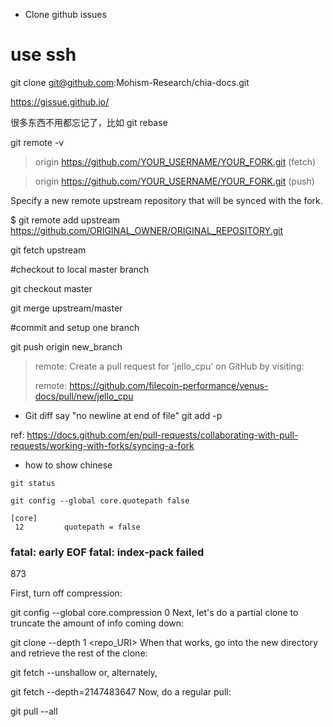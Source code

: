 * Clone github issues

# use ssh
git clone git@github.com:Mohism-Research/chia-docs.git 

https://gissue.github.io/

很多东西不用都忘记了，比如
git rebase

git remote -v

> origin  https://github.com/YOUR_USERNAME/YOUR_FORK.git (fetch)
 
> origin  https://github.com/YOUR_USERNAME/YOUR_FORK.git (push)

Specify a new remote upstream repository that will be synced with the fork.


$ git remote add upstream https://github.com/ORIGINAL_OWNER/ORIGINAL_REPOSITORY.git

git fetch upstream

#checkout to local master branch
 
git checkout master

git merge upstream/master

#commit and setup one branch

git push origin new_branch

> remote: Create a pull request for 'jello_cpu' on GitHub by visiting:
> 
> remote:      https://github.com/filecoin-performance/venus-docs/pull/new/jello_cpu



* Git diff say "no newline at end of file"
git add -p 

ref:
https://docs.github.com/en/pull-requests/collaborating-with-pull-requests/working-with-forks/syncing-a-fork



* how to show chinese

```shell
git status

git config --global core.quotepath false

[core]
 12         quotepath = false
```



### fatal: early EOF fatal: index-pack failed




873

First, turn off compression:

git config --global core.compression 0
Next, let's do a partial clone to truncate the amount of info coming down:

git clone --depth 1 <repo_URI>
When that works, go into the new directory and retrieve the rest of the clone:

git fetch --unshallow 
or, alternately,

git fetch --depth=2147483647
Now, do a regular pull:

git pull --all

